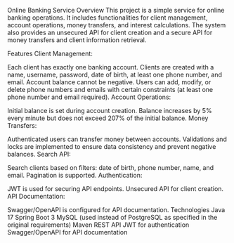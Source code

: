 Online Banking Service
Overview
This project is a simple service for online banking operations. It includes functionalities for client management, account operations, money transfers, and interest calculations. The system also provides an unsecured API for client creation and a secure API for money transfers and client information retrieval.

Features
Client Management:

Each client has exactly one banking account.
Clients are created with a name, username, password, date of birth, at least one phone number, and email.
Account balance cannot be negative.
Users can add, modify, or delete phone numbers and emails with certain constraints (at least one phone number and email required).
Account Operations:

Initial balance is set during account creation.
Balance increases by 5% every minute but does not exceed 207% of the initial balance.
Money Transfers:

Authenticated users can transfer money between accounts.
Validations and locks are implemented to ensure data consistency and prevent negative balances.
Search API:

Search clients based on filters: date of birth, phone number, name, and email.
Pagination is supported.
Authentication:

JWT is used for securing API endpoints.
Unsecured API for client creation.
API Documentation:

Swagger/OpenAPI is configured for API documentation.
Technologies
Java 17
Spring Boot 3
MySQL (used instead of PostgreSQL as specified in the original requirements)
Maven
REST API
JWT for authentication
Swagger/OpenAPI for API documentation
